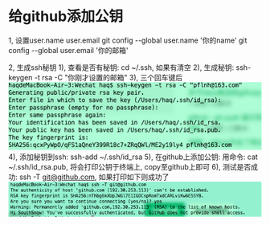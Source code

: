 # 给github添加公钥
1, 设置user.name user.email
git config --global user.name '你的name'
git config --global user.email '你的邮箱'

2, 生成ssh秘钥
1), 查看是否有秘钥: cd ~/.ssh, 如果有清空
2), 生成秘钥: ssh-keygen -t rsa -C "你刚才设置的邮箱"
3), 三个回车键后
![](media/14720458143097/14720461363178.png)
4), 添加秘钥到ssh: ssh-add ~/.ssh/id_rsa
5), 在github上添加公钥: 用命令: cat ~/.ssh/id_rsa.pub, 将会打印公钥于终端上, copy至github上即可
6), 测试是否成功: ssh -T git@github.com, 如果打印如下则成功了
![](media/14720458143097/14720464084015.png)



